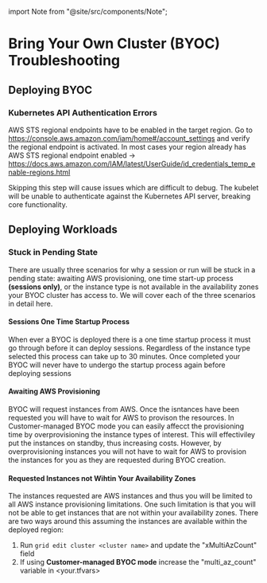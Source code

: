 import Note from "@site/src/components/Note";

# Bring Your Own Cluster (BYOC) Troubleshooting

## Deploying BYOC

### Kubernetes API Authentication Errors
AWS STS regional endpoints have to be enabled in the target region. Go to https://console.aws.amazon.com/iam/home#/account_settings and verify the regional endpoint is activated. In most cases your region already has AWS STS regional endpoint enabled -> https://docs.aws.amazon.com/IAM/latest/UserGuide/id_credentials_temp_enable-regions.html

<note>
    Skipping this step will cause issues which are difficult to debug. The kubelet will be unable to authenticate against the Kubernetes API server, breaking core functionality.
</note>

## Deploying Workloads 

### Stuck in Pending State
There are usually three scenarios for why a session or run will be stuck in a pending state: awaiting AWS provisioning, one time start-up process **(sessions only)**, or the instance type is not available in the availability zones your BYOC cluster has access to. We will cover each of the three scenarios in detail here.

#### Sessions One Time Startup Process

When ever a BYOC is deployed there is a one time startup process it must go through before it can deploy sessions. Regardless of the instance type selected this process can take up to 30 minutes. Once completed your BYOC will never have to undergo the startup process again before deploying sessions

#### Awaiting AWS Provisioning

BYOC will request instances from AWS. Once the isntances have been requested you will have to wait for AWS to provison the resources. In Customer-managed BYOC mode you can easily affecct the provisioning time by overprovisioning the instance types of interest. This will effectiviley put the instances on standby, thus increasing costs. However, by overprovisioning instances you will not have to wait for AWS to provision the instances for you as they are requested during BYOC creation.

#### Requested Instances not Wihtin Your Availability Zones

The instances requested are AWS instances and thus you will be limited to all AWS instance provisioning limitations. One such limitation is that you will not be able to get instances that are not within your availability zones. There are two ways around this assuming the instances are available within the deployed region:

1. Run `grid edit cluster <cluster name>` and update the "xMultiAzCount" field
2. If using **Customer-managed BYOC mode** increase the "multi_az_count" variable in <your.tfvars>

